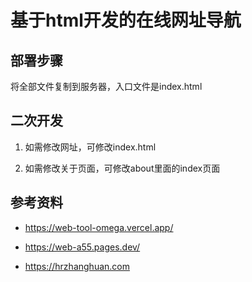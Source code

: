 # 基于html开发的在线网址导航

## 部署步骤

将全部文件复制到服务器，入口文件是index.html





## 二次开发

1. 如需修改网址，可修改index.html

2. 如需修改关于页面，可修改about里面的index页面


## 参考资料

- https://web-tool-omega.vercel.app/

- https://web-a55.pages.dev/

- https://hrzhanghuan.com
